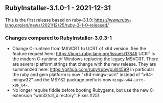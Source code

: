 ## RubyInstaller-3.1.0-1 - 2021-12-31

This is the first release based on ruby-3.1.0: https://www.ruby-lang.org/en/news/2021/12/25/ruby-3-1-0-released/

### Changes compared to RubyInstaller-3.0.3-1
- Change C-runtime from MSVCRT to UCRT of x64 version.
  See the feature request here: https://bugs.ruby-lang.org/issues/17845
  UCRT is the modern C-runtime of Windows replacing the legacy MSVCRT.
  There are several platform strings that change with the new release.
  They are summarized here: https://github.com/ruby/ruby/pull/4599
  In particular the ruby and gem platform is now "x64-mingw-ucrt" instead of "x64-mingw32" and the MSYS2 package prefix is now `mingw-w64-ucrt-x86_64-`.
- No longer require fiddle before booting Rubygems, but use the new C-extension "win32/dll_directory".
  Fixes #251
